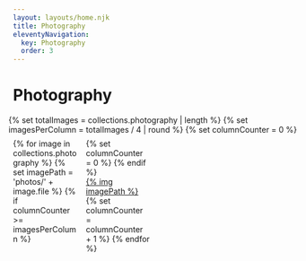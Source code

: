 ```yaml
---
layout: layouts/home.njk
title: Photography
eleventyNavigation:
  key: Photography
  order: 3
---
```

# Photography

<div class="row">
  {% set totalImages = collections.photography | length %}
  {% set imagesPerColumn = totalImages / 4 | round %}
  {% set columnCounter = 0 %}
  <div class="column">
    {% for image in collections.photography %}
      {% set imagePath = 'photos/' + image.file %}
      {% if columnCounter >= imagesPerColumn %}
        </div><div class="column">
        {% set columnCounter = 0 %}
      {% endif %}
      <div>
        <a href="/photography/{{ image.file | splitPath | slug }}/">
          {% img imagePath %}
        </a>
      </div>
      {% set columnCounter = columnCounter + 1 %}
    {% endfor %}
</div>

<style>
.row {
  display: flex;
  flex-wrap: wrap;
  margin: 0 -8px; /* Adjusted margin to counter padding on columns */
}

.column {
  flex: 0 0 25%; /* Four columns */
  max-width: 25%;
  padding: 8px; /* Added padding to create space between columns */
  box-sizing: border-box; /* Include padding in width calculation */
}

.column a {
  display: block;
  overflow: hidden; /* Ensure images don't overflow columns */
  position: relative; /* Position for image zoom */
}

.column .visible {
  width: 100%;
  height: auto;
  display: block;
  transition: transform 0.3s ease;
}

.column img:hover {
  transform: scale(1.1); /* Zoom in on hover */
}

.desc {
  margin-top: 8px;
  text-align: center;
}

/* Responsive layout - makes a two column-layout instead of four columns */
@media screen and (max-width: 800px) {
  .column {
    flex: 50%;
    max-width: 50%;
  }
}

</style>
